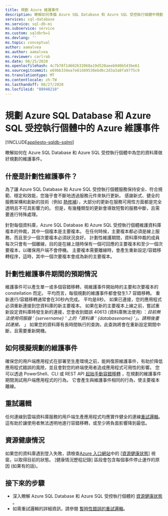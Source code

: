 ```yaml
---
title: 規劃 Azure 維護事件
description: 瞭解如何準備 Azure SQL Database 和 Azure SQL 受控執行個體中規劃的維護事件。
services: sql-database
ms.service: sql-db-mi
ms.subservice: service
ms.custom: sqldbrb=1
ms.devlang: ''
ms.topic: conceptual
author: aamalvea
ms.author: aamalvea
ms.reviewer: carlrab
ms.date: 08/25/2020
ms.openlocfilehash: 4c7b78f14602632068a19d520aeeb940b543be61
ms.sourcegitcommit: e69bb334ea7e81d49530ebd6c2d3a3a8fa9775c9
ms.translationtype: MT
ms.contentlocale: zh-TW
ms.lasthandoff: 08/27/2020
ms.locfileid: "88948210"
---
```

# <a name="plan-for-azure-maintenance-events-in-azure-sql-database-and-azure-sql-managed-instance"></a>規劃 Azure SQL Database 和 Azure SQL 受控執行個體中的 Azure 維護事件
[!INCLUDE[appliesto-sqldb-sqlmi](../includes/appliesto-sqldb-sqlmi.md)]

瞭解如何在 Azure SQL Database 和 Azure SQL 受控執行個體中為您的資料庫做好規劃的維護事件。

## <a name="what-is-a-planned-maintenance-event"></a>什麼是計劃性維護事件？

為了讓 Azure SQL Database 和 Azure SQL 受控執行個體服務保持安全、符合規範、穩定和效能，您幾乎會不斷地透過服務元件來執行更新。 感謝新式、健全的服務架構和創新的技術（例如 [熱修補](https://aka.ms/azuresqlhotpatching)），大部分的更新在服務可用性方面都是完全透明且不可具影響力的。 但是，有幾種類型的更新會導致短暫的服務中斷，且需要進行特殊處理。 

針對每個資料庫，Azure SQL Database 和 Azure SQL 受控執行個體維護資料庫複本的仲裁，其中一個複本是主要複本。 在任何時候，主要複本都必須是線上服務，而且至少一個次要複本必須狀況良好。 計劃性維護期間，資料庫仲裁的成員每次只會有一個離線，目的是在線上隨時保有一個可回應的主要複本和至少一個次要複本，以確保用戶端不會停機。 主要複本需要離線時，會產生重新設定/容錯移轉程序，這時，其中一個次要複本會成為新的主要複本。  

## <a name="what-to-expect-during-a-planned-maintenance-event"></a>計劃性維護事件期間的預期情況

維護事件可以產生單一或多個容錯移轉，視維護事件開始時的主要和次要複本的 constellation 而定。 平均而言，每個規劃的維護事件都會發生1.7 容錯移轉。 重新進行/容錯移轉通常會在30秒內完成。 平均是8秒。 如果已連接，您的應用程式必須重新連接到您資料庫的新主要複本。 如果在新的主要複本上線之前，嘗試重新設定資料庫時發生新的連接，您會收到錯誤 40613 (資料庫無法使用) ：*目前無法使用伺服器 ' {servername} ' 上的「資料庫 ' {databasename} '」。請稍後重試連接。* 」 如果您的資料庫有長時間執行的查詢，此查詢將會在重新設定期間中斷，且需要重新開機。

## <a name="how-to-simulate-a-planned-maintenance-event"></a>如何模擬規劃的維護事件

確保您的用戶端應用程式在部署至生產環境之前，能夠復原維護事件，有助於降低應用程式錯誤的風險，並且會對您的終端使用者造成應用程式可用性的影響。 您可以透過 PowerShell、CLI 或 REST API [起始手動容錯移轉](https://aka.ms/mifailover-techblog) ，在規劃的維護事件期間測試用戶端應用程式的行為。 它會產生與維護事件相同的行為，使主要複本離線。

## <a name="retry-logic"></a>重試邏輯

任何連線到雲端資料庫服務的用戶端生產應用程式均應實作健全的連線[重試邏輯](troubleshoot-common-connectivity-issues.md#retry-logic-for-transient-errors)。 這有助於讓使用者無法透明地進行容錯移轉，或至少將負面影響降到最低。

## <a name="resource-health"></a>資源健康情況

如果您的資料庫遇到登入失敗，請檢查[Azure 入口網站](https://portal.azure.com)中的 [[資源健康狀態](../../service-health/resource-health-overview.md#get-started)] 視窗，以取得目前的狀態。 [健康情況歷程記錄] 區段會包含每個事件停止運作的原因 (如果有的話)。

## <a name="next-steps"></a>接下來的步驟

- 深入瞭解 Azure SQL Database 和 Azure SQL 受控執行個體的 [資源健康狀態](resource-health-to-troubleshoot-connectivity.md) 。
- 如需重試邏輯的詳細資訊，請參閱 [暫時性錯誤的重試邏輯](troubleshoot-common-connectivity-issues.md#retry-logic-for-transient-errors)。
